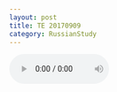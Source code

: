 ```yaml
---
layout: post
title: TE 20170909
category: RussianStudy
---
```




 <audio controls="controls" style="width:180px;"><source src="/audio/005 Leaders - Facial recognition.mp3" type="audio/mp3" /></audio> 


